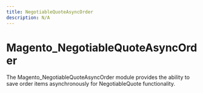 ```yaml
---
title: NegotiableQuoteAsyncOrder
description: N/A
---
```


# Magento_NegotiableQuoteAsyncOrder

The Magento_NegotiableQuoteAsyncOrder module provides the ability to save order items asynchronously for NegotiableQuote functionality.
